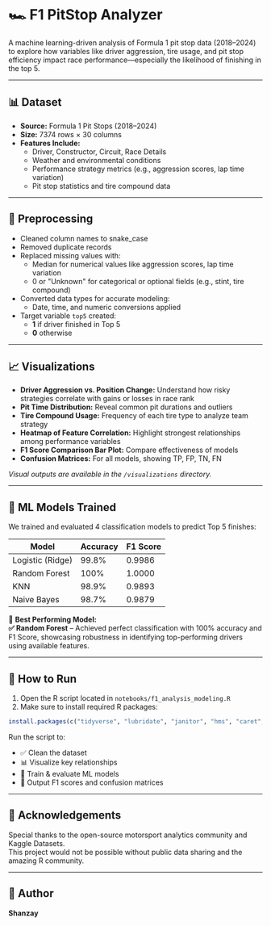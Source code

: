 # 🏎️ F1 PitStop Analyzer

A machine learning-driven analysis of Formula 1 pit stop data (2018–2024) to explore how variables like driver aggression, tire usage, and pit stop efficiency impact race performance—especially the likelihood of finishing in the top 5.

---

## 📊 Dataset

- **Source:** Formula 1 Pit Stops (2018–2024)
- **Size:** 7374 rows × 30 columns
- **Features Include:**
  - Driver, Constructor, Circuit, Race Details
  - Weather and environmental conditions
  - Performance strategy metrics (e.g., aggression scores, lap time variation)
  - Pit stop statistics and tire compound data

---

## 🧹 Preprocessing

- Cleaned column names to snake_case
- Removed duplicate records
- Replaced missing values with:
  - Median for numerical values like aggression scores, lap time variation
  - 0 or "Unknown" for categorical or optional fields (e.g., stint, tire compound)
- Converted data types for accurate modeling:
  - Date, time, and numeric conversions applied
- Target variable `top5` created:
  - **1** if driver finished in Top 5
  - **0** otherwise

---

## 📈 Visualizations

- **Driver Aggression vs. Position Change:** Understand how risky strategies correlate with gains or losses in race rank
- **Pit Time Distribution:** Reveal common pit durations and outliers
- **Tire Compound Usage:** Frequency of each tire type to analyze team strategy
- **Heatmap of Feature Correlation:** Highlight strongest relationships among performance variables
- **F1 Score Comparison Bar Plot:** Compare effectiveness of models
- **Confusion Matrices:** For all models, showing TP, FP, TN, FN

*Visual outputs are available in the `/visualizations` directory.*

---

## 🧠 ML Models Trained

We trained and evaluated 4 classification models to predict Top 5 finishes:

| Model              | Accuracy | F1 Score |
|-------------------|----------|----------|
| Logistic (Ridge)  | 99.8%    | 0.9986   |
| Random Forest      | 100%     | 1.0000   |
| KNN                | 98.9%    | 0.9893   |
| Naive Bayes        | 98.7%    | 0.9879   |

🎯 **Best Performing Model:**  
**✅ Random Forest** – Achieved perfect classification with 100% accuracy and F1 Score, showcasing robustness in identifying top-performing drivers using available features.

---

## 🔧 How to Run

1. Open the R script located in `notebooks/f1_analysis_modeling.R`
2. Make sure to install required R packages:

```r
install.packages(c("tidyverse", "lubridate", "janitor", "hms", "caret", "randomForest", "class", "e1071", "ggplot2"))
```

Run the script to:

- ✅ Clean the dataset  
- 📊 Visualize key relationships  
- 🧠 Train & evaluate ML models  
- 🏁 Output F1 scores and confusion matrices  

---

## 🙌 Acknowledgements

Special thanks to the open-source motorsport analytics community and Kaggle Datasets.  
This project would not be possible without public data sharing and the amazing R community.

---

## 🧠 Author

**Shanzay** 

